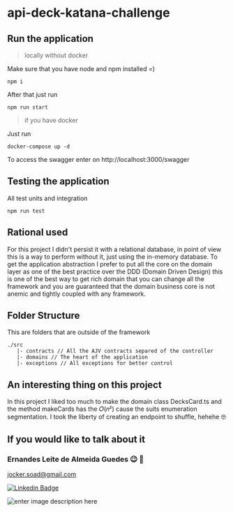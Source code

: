 # api-deck-katana-challenge

## Run the application

> locally without docker

Make sure that you have node and npm installed =)

    npm i

After that just run

    npm run start

> if you have docker

Just run

    docker-compose up -d

To access the swagger enter on http://localhost:3000/swagger

## Testing the application

All test units and integration

    npm run test


## Rational used

For this project I didn't persist it with a relational database, in point of view this is a way to perform without it, just using the in-memory database.
To get the application abstraction I prefer to put all the core on the domain layer as one of the best practice over the DDD (Domain Driven Design) this is one of the best way to get rich domain that you can change all the framework and you are guaranteed that the domain business core is not anemic and tightly coupled with any framework.

## Folder Structure

This are folders that are outside of the framework

    ./src
       |- contracts // All the AJV contracts separed of the controller
       |- domains // The heart of the application
       |- exceptions // All exceptions for better control


## An interesting thing on this project

In this project I liked too much to make the domain class DecksCard.ts and the method makeCards has the  𝑂(𝑛²)  cause the suits enumeration segmentation. I took the liberty of creating an endpoint to shuffle, hehehe 🤓

## If you would like to talk about it
### Ernandes Leite de Almeida Guedes 😉 🤘

jocker.soad@gmail.com

[![Linkedin Badge](https://img.shields.io/badge/linkedin-%230077B5.svg?&style=for-the-badge&logo=linkedin&logoColor=white&link=https://www.linkedin.com/in/ernandesguedes/)](https://www.linkedin.com/in/ernandesguedes/)

![enter image description here](https://pt.gravatar.com/userimage/165757987/cdea54560bc35b433e6402b6d923bb9b.jpeg)
